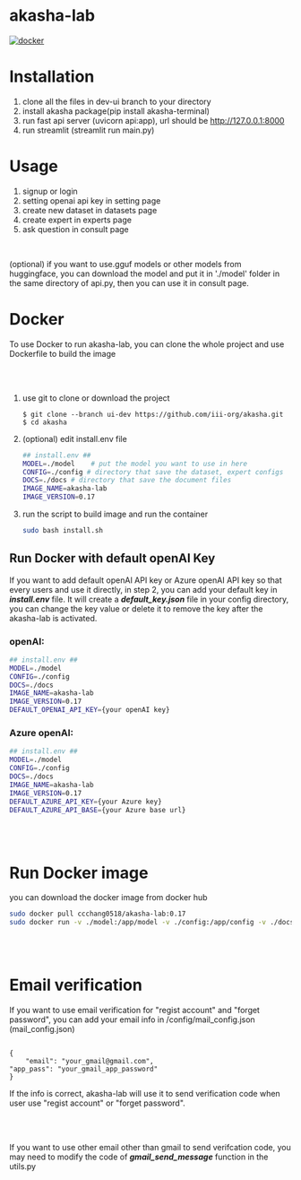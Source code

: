 # akasha-lab
[![docker](https://img.shields.io/docker/v/ccchang0518/akasha-lab)](https://hub.docker.com/r/ccchang0518/akasha-lab/tags)
# Installation
1. clone all the files in dev-ui branch to your directory
2. install akasha package(pip install akasha-terminal)
3. run fast api server (uvicorn api:app), url should be http://127.0.0.1:8000
4. run streamlit (streamlit run main.py)


# Usage
1. signup or login
2. setting openai api key in setting page
3. create new dataset in datasets page
4. create expert in experts page
5. ask question in consult page



<br/>

(optional) if you want to use.gguf models or other models from huggingface, you can download the model and put it in './model' folder in the same directory of api.py, then you can use it in consult page.



# Docker 
To use Docker to run akasha-lab, you can clone the whole project and use Dockerfile to build the image 

<br/>
<br/>

1. use git to clone or download the project 

    ```shell
    $ git clone --branch ui-dev https://github.com/iii-org/akasha.git
    $ cd akasha
    ```


2. (optional) edit install.env file 

    ```bash
    ## install.env ##
    MODEL=./model    # put the model you want to use in here
    CONFIG=./config # directory that save the dataset, expert configs
    DOCS=./docs # directory that save the document files
    IMAGE_NAME=akasha-lab
    IMAGE_VERSION=0.17

    ```


3. run the script to build image and run the container

    ``` bash 
    sudo bash install.sh

    ```


## Run Docker with default openAI Key
If you want to add default openAI API key or Azure openAI API key so that every users and use it directly, in step 2, you can add your default key in ***install.env*** file.
It will create a ***default_key.json*** file in your config directory, you can change the key value or delete it to remove the key after the akasha-lab is activated.

### openAI:

```bash
## install.env ##
MODEL=./model   
CONFIG=./config 
DOCS=./docs 
IMAGE_NAME=akasha-lab
IMAGE_VERSION=0.17
DEFAULT_OPENAI_API_KEY={your openAI key}
```



### Azure openAI:

```bash
## install.env ##
MODEL=./model   
CONFIG=./config 
DOCS=./docs 
IMAGE_NAME=akasha-lab
IMAGE_VERSION=0.17
DEFAULT_AZURE_API_KEY={your Azure key}
DEFAULT_AZURE_API_BASE={your Azure base url}
```



<br/>
<br/>




# Run Docker image

you can download the docker image from docker hub 

``` bash 
sudo docker pull ccchang0518/akasha-lab:0.17
sudo docker run -v ./model:/app/model -v ./config:/app/config -v ./docs:/app/docs -v ./chromadb:/app/chromadb -p 8501:8501 --name akasha-lab ccchang0518/akasha-lab:0.17

```

</br>
</br>

# Email verification
If you want to use email verification for "regist account" and "forget password", you can add your email info in /config/mail_config.json
(mail_config.json)

```text

{
    "email": "your_gmail@gmail.com",
"app_pass": "your_gmail_app_password"
}

```

If the info is correct, akasha-lab will use it to send verification code when user use "regist account" or "forget password".

</br>
</br>

If you want to use other email other than gmail to send verifcation code, you may need to modify the code of ***gmail_send_message*** function in the utils.py 

